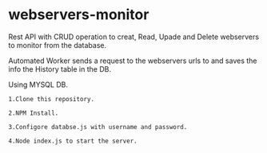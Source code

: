 # webservers-monitor
Rest API with CRUD operation to creat, Read, Upade and Delete webservers to monitor from the database.

Automated Worker sends a request to the webservers urls to and saves the info the History table in the DB.

Using MYSQL DB.

    1.Clone this repository.

    2.NPM Install.

    3.Configore databse.js with username and password.

    4.Node index.js to start the server.
